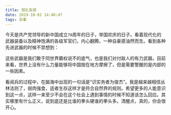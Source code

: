 ```yaml
---
title: 观礼有感
date: 2019-10-01 14:40:47
tags: 杂事
---
```




今天是共产党领导的新中国成立`70`周年的日子，举国欢庆的日子。看着现代化的武器装备以及精神饱满的各级军官们，内心翻腾，一种自豪感油然而生。看到各种先进武器的时候不禁想到：



<!--more-->



这些武器是我们敢于同世界霸权说不的底气，也是我们对付敌人的有力武器。目前来看，世界上没有什么力量能够将中国按在地方摩擦了，但是需要警醒的是内部的一些因素。

看阅兵的过程中，在脑海中出现的一句话是“识实务者为俊杰”。我是越来越相信丛林法则了，弱肉强食，适者生存这样才是符合自然界的规则。希望更多的人能意识到这一点，这样一来至少不会在这个社会上遇到事情的时候不知道该怎么回应。其实哪里有什么正义，说到底还是比谁的拳头硬谁的拳头多。清醒点，真的，你会很开心。